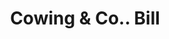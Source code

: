 ---
doi: 10.7916/D8QR685Z
date_other: '1870'
date_other_textual: 1870-1879
form: printed ephemera
genre:
- Invoices
name:
- Cowing & Co.
object_in_context_url: https://biggert.cul.columbia.edu/items/view/ave_biggert_00973
subject_hierarchical_geographic:
- New York, New York, United States
subject_name:
- Cowing & Co.
title: Cowing & Co.. Bill
sort_title: Cowing & Co.. Bill
call_number: ave_biggert_00973
coordinates:
- 40.71277777777778,-74.00583333333333
pid: ave_biggert_00973
identifiers: ave_biggert_00973
thumbnail: https://derivativo-3.library.columbia.edu/iiif/2/ldpd:344305/full/!256,256/0/native.jpg
permalink: "/items/ave_biggert_00973/"
layout: iiif-image-page
---